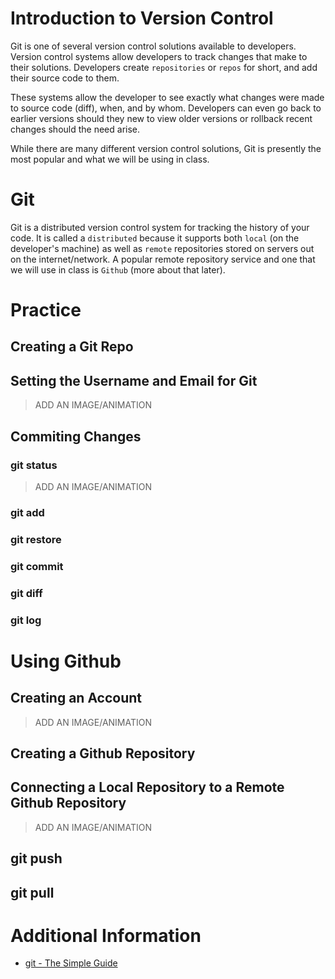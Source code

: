 # Introduction to Version Control

Git is one of several version control solutions available to developers. Version control systems allow developers to track changes that make to their solutions. Developers create `repositories` or `repos` for short, and add their source code to them. 

These systems allow the developer to see exactly what changes were made to source code (diff), when, and by whom. Developers can even go back to earlier versions should they new to view older versions or rollback recent changes should the need arise. 

While there are many different version control solutions, Git is presently the most popular and what we will be using in class.

# Git
Git is a distributed version control system for tracking the history of your code. It is called a `distributed` because it supports both `local` (on the developer's machine) as well as `remote` repositories stored on servers out on the internet/network. A popular remote repository service and one that we will use in class is `Github` (more about that later).

# Practice
## Creating a Git Repo

## Setting the Username and Email for Git
> ADD AN IMAGE/ANIMATION

## Commiting Changes

### git status
> ADD AN IMAGE/ANIMATION

### git add

### git restore

### git commit

### git diff

### git log

# Using Github

## Creating an Account
> ADD AN IMAGE/ANIMATION

## Creating a Github Repository

## Connecting a Local Repository to a Remote Github Repository
> ADD AN IMAGE/ANIMATION

## git push

## git pull

# Additional Information
+ [git - The Simple Guide](http://rogerdudler.github.io/git-guide/)
